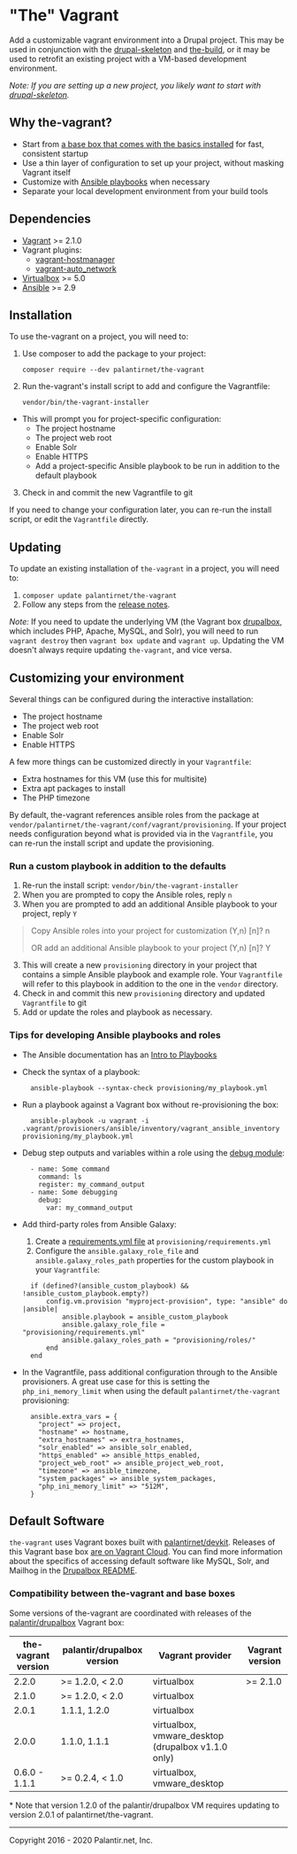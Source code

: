# "The" Vagrant

Add a customizable vagrant environment into a Drupal project. This may be used in conjunction with the [drupal-skeleton](https://github.com/palantirnet/drupal-skeleton) and [the-build](https://github.com/palantirnet/the-build), or it may be used to retrofit an existing project with a VM-based development environment.

_Note: If you are setting up a new project, you likely want to start with [drupal-skeleton](https://github.com/palantirnet/drupal-skeleton)._

## Why the-vagrant?

* Start from [a base box that comes with the basics installed](https://app.vagrantup.com/palantir/boxes/drupalbox) for fast, consistent startup
* Use a thin layer of configuration to set up your project, without masking Vagrant itself
* Customize with [Ansible playbooks](https://docs.ansible.com/ansible/latest/user_guide/playbooks.html) when necessary
* Separate your local development environment from your build tools

## Dependencies

* [Vagrant](https://www.vagrantup.com/) >= 2.1.0
* Vagrant plugins:
  * [vagrant-hostmanager](https://github.com/devopsgroup-io/vagrant-hostmanager)
  * [vagrant-auto_network](https://github.com/oscar-stack/vagrant-auto_network)
* [Virtualbox](https://www.virtualbox.org/wiki/Downloads) >= 5.0
* [Ansible](https://github.com/ansible/ansible) >= 2.9

## Installation

To use the-vagrant on a project, you will need to:

1. Use composer to add the package to your project:

    ```
    composer require --dev palantirnet/the-vagrant
    ```
2. Run the-vagrant's install script to add and configure the Vagrantfile:

    ```
    vendor/bin/the-vagrant-installer
    ```
  * This will prompt you for project-specific configuration:
    * The project hostname
    * The project web root
    * Enable Solr
    * Enable HTTPS
    * Add a project-specific Ansible playbook to be run in addition to the default playbook
3. Check in and commit the new Vagrantfile to git

If you need to change your configuration later, you can re-run the install script, or edit the `Vagrantfile` directly.

## Updating

To update an existing installation of `the-vagrant` in a project, you will need to:

1. `composer update palantirnet/the-vagrant`
2. Follow any steps from the [release notes](https://github.com/palantirnet/the-vagrant/releases).

*Note:* If you need to update the underlying VM (the Vagrant box [drupalbox](https://app.vagrantup.com/palantir/boxes/drupalbox), which includes PHP, Apache, MySQL, and Solr), you will need to run `vagrant destroy` then `vagrant box update` and `vagrant up`. Updating the VM doesn't always require updating `the-vagrant`, and vice versa.

## Customizing your environment

Several things can be configured during the interactive installation:

* The project hostname
* The project web root
* Enable Solr
* Enable HTTPS

A few more things can be customized directly in your `Vagrantfile`:

* Extra hostnames for this VM (use this for multisite)
* Extra apt packages to install
* The PHP timezone

By default, the-vagrant references ansible roles from the package at `vendor/palantirnet/the-vagrant/conf/vagrant/provisioning`. If your project needs configuration beyond what is provided via in the `Vagrantfile`, you can re-run the install script and update the provisioning.

### Run a custom playbook in addition to the defaults

1. Re-run the install script: `vendor/bin/the-vagrant-installer`
2. When you are prompted to copy the Ansible roles, reply `n`
3. When you are prompted to add an additional Ansible playbook to your project, reply `Y`

  > Copy Ansible roles into your project for customization (Y,n) [n]? n
  >
  > OR add an additional Ansible playbook to your project  (Y,n) [n]? Y
3. This will create a new `provisioning` directory in your project that contains a simple Ansible playbook and example role. Your `Vagrantfile` will refer to this playbook in addition to the one in the `vendor` directory.
4. Check in and commit this new `provisioning` directory and updated `Vagrantfile` to git
5. Add or update the roles and playbook as necessary.

### Tips for developing Ansible playbooks and roles

* The Ansible documentation has an [Intro to Playbooks](https://docs.ansible.com/ansible/latest/user_guide/playbooks_intro.html)
* Check the syntax of a playbook:

  ```
    ansible-playbook --syntax-check provisioning/my_playbook.yml
  ```
* Run a playbook against a Vagrant box without re-provisioning the box:

  ```
    ansible-playbook -u vagrant -i .vagrant/provisioners/ansible/inventory/vagrant_ansible_inventory provisioning/my_playbook.yml
  ```
* Debug step outputs and variables within a role using the [debug module](https://docs.ansible.com/ansible/devel/modules/debug_module.html):

  ```
    - name: Some command
      command: ls
      register: my_command_output
    - name: Some debugging
      debug:
        var: my_command_output
  ```
* Add third-party roles from Ansible Galaxy:
  1. Create a [requirements.yml file](https://docs.ansible.com/ansible/devel/reference_appendices/galaxy.html?highlight=requirements%20yml#installing-multiple-roles-from-a-file) at `provisioning/requirements.yml`
  2. Configure the `ansible.galaxy_role_file` and `ansible.galaxy_roles_path` properties for the custom playbook in your `Vagrantfile`:

  ```
    if (defined?(ansible_custom_playbook) && !ansible_custom_playbook.empty?)
        config.vm.provision "myproject-provision", type: "ansible" do |ansible|
            ansible.playbook = ansible_custom_playbook
            ansible.galaxy_role_file = "provisioning/requirements.yml"
            ansible.galaxy_roles_path = "provisioning/roles/"
        end
    end
  ```
* In the Vagrantfile, pass additional configuration through to the Ansible provisioners. A great use case for this is setting the `php_ini_memory_limit` when using the default `palantirnet/the-vagrant` provisioning:

  ```
    ansible.extra_vars = {
      "project" => project,
      "hostname" => hostname,
      "extra_hostnames" => extra_hostnames,
      "solr_enabled" => ansible_solr_enabled,
      "https_enabled" => ansible_https_enabled,
      "project_web_root" => ansible_project_web_root,
      "timezone" => ansible_timezone,
      "system_packages" => ansible_system_packages,
      "php_ini_memory_limit" => "512M",
    }
  ```

## Default Software

`the-vagrant` uses Vagrant boxes built with [palantirnet/devkit](https://github.com/palantirnet/devkit). Releases of this Vagrant base box [are on Vagrant Cloud](https://app.vagrantup.com/palantir/boxes/drupalbox). You can find more information about the specifics of accessing default software like MySQL, Solr, and Mailhog in the [Drupalbox README](https://github.com/palantirnet/devkit/blob/develop/drupalbox/README.md).

### Compatibility between the-vagrant and base boxes
Some versions of the-vagrant are coordinated with releases of the [palantir/drupalbox](https://app.vagrantup.com/palantir/boxes/drupalbox) Vagrant box:

| the-vagrant version | palantir/drupalbox version | Vagrant provider | Vagrant version |
|---|---|---|---|
| 2.2.0 | >= 1.2.0, < 2.0 | virtualbox | >= 2.1.0 |
| 2.1.0 | >= 1.2.0, < 2.0 | virtualbox |
| 2.0.1 | 1.1.1, 1.2.0 | virtualbox |
| 2.0.0 | 1.1.0, 1.1.1 | virtualbox, vmware_desktop (drupalbox v1.1.0 only) |
| 0.6.0 - 1.1.1 | >= 0.2.4, < 1.0 | virtualbox, vmware_desktop |

\* Note that version 1.2.0 of the palantir/drupalbox VM requires updating to version 2.0.1 of palantirnet/the-vagrant.


----
Copyright 2016 - 2020 Palantir.net, Inc.
